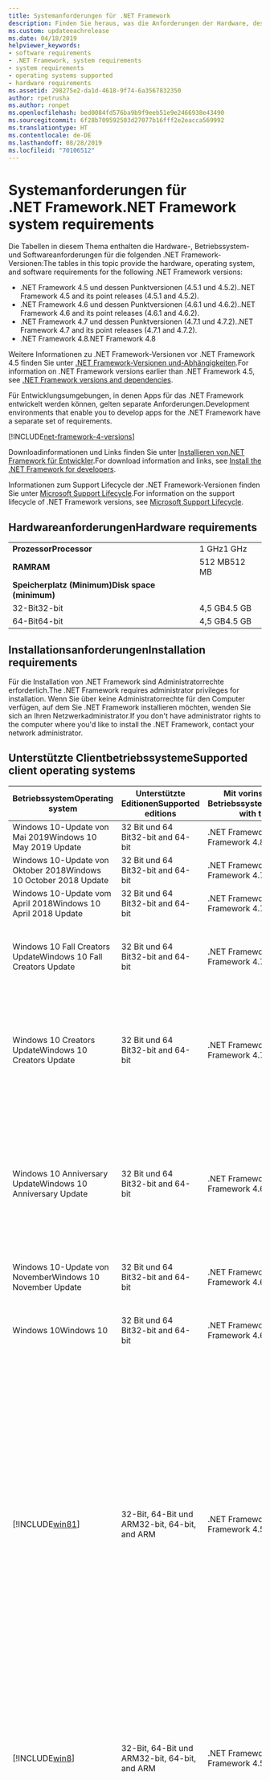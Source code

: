 ```yaml
---
title: Systemanforderungen für .NET Framework
description: Finden Sie heraus, was die Anforderungen der Hardware, des Betriebssystems und der Software sind, um .NET Framework 4.5 und höhere Versionen zu installieren.
ms.custom: updateeachrelease
ms.date: 04/18/2019
helpviewer_keywords:
- software requirements
- .NET Framework, system requirements
- system requirements
- operating systems supported
- hardware requirements
ms.assetid: 298275e2-da1d-4618-9f74-6a3567832350
author: rpetrusha
ms.author: ronpet
ms.openlocfilehash: bed0084fd576ba9b9f9eeb51e9e2466938e43490
ms.sourcegitcommit: 6f28b709592503d27077b16fff2e2eacca569992
ms.translationtype: HT
ms.contentlocale: de-DE
ms.lasthandoff: 08/28/2019
ms.locfileid: "70106512"
---
```

# <a name="net-framework-system-requirements"></a><span data-ttu-id="5b299-103">Systemanforderungen für .NET Framework</span><span class="sxs-lookup"><span data-stu-id="5b299-103">.NET Framework system requirements</span></span>

<span data-ttu-id="5b299-104">Die Tabellen in diesem Thema enthalten die Hardware-, Betriebssystem- und Softwareanforderungen für die folgenden .NET Framework-Versionen:</span><span class="sxs-lookup"><span data-stu-id="5b299-104">The tables in this topic provide the hardware, operating system, and software requirements for the following .NET Framework versions:</span></span>

- <span data-ttu-id="5b299-105">.NET Framework 4.5 und dessen Punktversionen (4.5.1 und 4.5.2).</span><span class="sxs-lookup"><span data-stu-id="5b299-105">.NET Framework 4.5 and its point releases (4.5.1 and 4.5.2).</span></span>
- <span data-ttu-id="5b299-106">.NET Framework 4.6 und dessen Punktversionen (4.6.1 und 4.6.2).</span><span class="sxs-lookup"><span data-stu-id="5b299-106">.NET Framework 4.6 and its point releases (4.6.1 and 4.6.2).</span></span>
- <span data-ttu-id="5b299-107">.NET Framework 4.7 und dessen Punktversionen (4.7.1 und 4.7.2).</span><span class="sxs-lookup"><span data-stu-id="5b299-107">.NET Framework 4.7 and its point releases (4.7.1 and 4.7.2).</span></span>
- <span data-ttu-id="5b299-108">.NET Framework 4.8</span><span class="sxs-lookup"><span data-stu-id="5b299-108">.NET Framework 4.8</span></span>

<span data-ttu-id="5b299-109">Weitere Informationen zu .NET Framework-Versionen vor .NET Framework 4.5 finden Sie unter [.NET Framework-Versionen und-Abhängigkeiten](../migration-guide/versions-and-dependencies.md).</span><span class="sxs-lookup"><span data-stu-id="5b299-109">For information on .NET Framework versions earlier than .NET Framework 4.5, see [.NET Framework versions and dependencies](../migration-guide/versions-and-dependencies.md).</span></span>

<span data-ttu-id="5b299-110">Für Entwicklungsumgebungen, in denen Apps für das .NET Framework entwickelt werden können, gelten separate Anforderungen.</span><span class="sxs-lookup"><span data-stu-id="5b299-110">Development environments that enable you to develop apps for the .NET Framework have a separate set of requirements.</span></span>

[!INCLUDE[net-framework-4-versions](../../../includes/net-framework-4x-versions.md)]

<span data-ttu-id="5b299-111">Downloadinformationen und Links finden Sie unter [Installieren von.NET Framework für Entwickler](../../../docs/framework/install/guide-for-developers.md).</span><span class="sxs-lookup"><span data-stu-id="5b299-111">For download information and links, see [Install the .NET Framework for developers](../../../docs/framework/install/guide-for-developers.md).</span></span>

<span data-ttu-id="5b299-112">Informationen zum Support Lifecycle der .NET Framework-Versionen finden Sie unter [Microsoft Support Lifecycle](https://support.microsoft.com/lifecycle/search?sort=PN&alpha=Microsoft%20.NET%20Framework&Filter=FilterNO).</span><span class="sxs-lookup"><span data-stu-id="5b299-112">For information on the support lifecycle of .NET Framework versions, see [Microsoft Support Lifecycle](https://support.microsoft.com/lifecycle/search?sort=PN&alpha=Microsoft%20.NET%20Framework&Filter=FilterNO).</span></span>

## <a name="hardware-requirements"></a><span data-ttu-id="5b299-113">Hardwareanforderungen</span><span class="sxs-lookup"><span data-stu-id="5b299-113">Hardware requirements</span></span>

|                          |        |
| ------------------------ | ------ |
| <span data-ttu-id="5b299-114">**Prozessor**</span><span class="sxs-lookup"><span data-stu-id="5b299-114">**Processor**</span></span>            | <span data-ttu-id="5b299-115">1 GHz</span><span class="sxs-lookup"><span data-stu-id="5b299-115">1 GHz</span></span>  |
| <span data-ttu-id="5b299-116">**RAM**</span><span class="sxs-lookup"><span data-stu-id="5b299-116">**RAM**</span></span>                  | <span data-ttu-id="5b299-117">512 MB</span><span class="sxs-lookup"><span data-stu-id="5b299-117">512 MB</span></span> |
| <span data-ttu-id="5b299-118">**Speicherplatz (Minimum)**</span><span class="sxs-lookup"><span data-stu-id="5b299-118">**Disk space (minimum)**</span></span> |        |
| <span data-ttu-id="5b299-119">32-Bit</span><span class="sxs-lookup"><span data-stu-id="5b299-119">32-bit</span></span>                   | <span data-ttu-id="5b299-120">4,5 GB</span><span class="sxs-lookup"><span data-stu-id="5b299-120">4.5 GB</span></span> |
| <span data-ttu-id="5b299-121">64-Bit</span><span class="sxs-lookup"><span data-stu-id="5b299-121">64-bit</span></span>                   | <span data-ttu-id="5b299-122">4,5 GB</span><span class="sxs-lookup"><span data-stu-id="5b299-122">4.5 GB</span></span> |

## <a name="installation-requirements"></a><span data-ttu-id="5b299-123">Installationsanforderungen</span><span class="sxs-lookup"><span data-stu-id="5b299-123">Installation requirements</span></span>

<span data-ttu-id="5b299-124">Für die Installation von .NET Framework sind Administratorrechte erforderlich.</span><span class="sxs-lookup"><span data-stu-id="5b299-124">The .NET Framework requires administrator privileges for installation.</span></span> <span data-ttu-id="5b299-125">Wenn Sie über keine Administratorrechte für den Computer verfügen, auf dem Sie .NET Framework installieren möchten, wenden Sie sich an Ihren Netzwerkadministrator.</span><span class="sxs-lookup"><span data-stu-id="5b299-125">If you don't have administrator rights to the computer where you'd like to install the .NET Framework, contact your network administrator.</span></span>

## <a name="supported-client-operating-systems"></a><span data-ttu-id="5b299-126">Unterstützte Clientbetriebssysteme</span><span class="sxs-lookup"><span data-stu-id="5b299-126">Supported client operating systems</span></span>

| <span data-ttu-id="5b299-127">Betriebssystem</span><span class="sxs-lookup"><span data-stu-id="5b299-127">Operating system</span></span> | <span data-ttu-id="5b299-128">Unterstützte Editionen</span><span class="sxs-lookup"><span data-stu-id="5b299-128">Supported editions</span></span> | <span data-ttu-id="5b299-129">Mit vorinstalliertem Betriebssystem</span><span class="sxs-lookup"><span data-stu-id="5b299-129">Preinstalled with the OS</span></span> | <span data-ttu-id="5b299-130">Separat installierbar</span><span class="sxs-lookup"><span data-stu-id="5b299-130">Installable separately</span></span> |
| ---------------- | ------------------ | ------------------------ | ---------------------- |
| <span data-ttu-id="5b299-131">Windows 10-Update von Mai 2019</span><span class="sxs-lookup"><span data-stu-id="5b299-131">Windows 10 May 2019 Update</span></span> | <span data-ttu-id="5b299-132">32 Bit und 64 Bit</span><span class="sxs-lookup"><span data-stu-id="5b299-132">32-bit and 64-bit</span></span> | <span data-ttu-id="5b299-133">.NET Framework 4.8</span><span class="sxs-lookup"><span data-stu-id="5b299-133">.NET Framework 4.8</span></span> | -- |
| <span data-ttu-id="5b299-134">Windows 10-Update von Oktober 2018</span><span class="sxs-lookup"><span data-stu-id="5b299-134">Windows 10 October 2018 Update</span></span> | <span data-ttu-id="5b299-135">32 Bit und 64 Bit</span><span class="sxs-lookup"><span data-stu-id="5b299-135">32-bit and 64-bit</span></span> | <span data-ttu-id="5b299-136">.NET Framework 4.7.2</span><span class="sxs-lookup"><span data-stu-id="5b299-136">.NET Framework 4.7.2</span></span> | <span data-ttu-id="5b299-137">.NET Framework 4.8</span><span class="sxs-lookup"><span data-stu-id="5b299-137">.NET Framework 4.8</span></span> |
| <span data-ttu-id="5b299-138">Windows 10-Update vom April 2018</span><span class="sxs-lookup"><span data-stu-id="5b299-138">Windows 10 April 2018 Update</span></span> | <span data-ttu-id="5b299-139">32 Bit und 64 Bit</span><span class="sxs-lookup"><span data-stu-id="5b299-139">32-bit and 64-bit</span></span> | <span data-ttu-id="5b299-140">.NET Framework 4.7.2</span><span class="sxs-lookup"><span data-stu-id="5b299-140">.NET Framework 4.7.2</span></span> |<span data-ttu-id="5b299-141">.NET Framework 4.8</span><span class="sxs-lookup"><span data-stu-id="5b299-141">.NET Framework 4.8</span></span>|
| <span data-ttu-id="5b299-142">Windows 10 Fall Creators Update</span><span class="sxs-lookup"><span data-stu-id="5b299-142">Windows 10 Fall Creators Update</span></span> | <span data-ttu-id="5b299-143">32 Bit und 64 Bit</span><span class="sxs-lookup"><span data-stu-id="5b299-143">32-bit and 64-bit</span></span> | <span data-ttu-id="5b299-144">.NET Framework 4.7.1</span><span class="sxs-lookup"><span data-stu-id="5b299-144">.NET Framework 4.7.1</span></span> | <span data-ttu-id="5b299-145">.NET Framework 4.7.2</span><span class="sxs-lookup"><span data-stu-id="5b299-145">.NET Framework 4.7.2</span></span><br/><br/><span data-ttu-id="5b299-146">.NET Framework 4.8</span><span class="sxs-lookup"><span data-stu-id="5b299-146">.NET Framework 4.8</span></span> |
| <span data-ttu-id="5b299-147">Windows 10 Creators Update</span><span class="sxs-lookup"><span data-stu-id="5b299-147">Windows 10 Creators Update</span></span> | <span data-ttu-id="5b299-148">32 Bit und 64 Bit</span><span class="sxs-lookup"><span data-stu-id="5b299-148">32-bit and 64-bit</span></span> | <span data-ttu-id="5b299-149">.NET Framework 4.7</span><span class="sxs-lookup"><span data-stu-id="5b299-149">.NET Framework 4.7</span></span> | <span data-ttu-id="5b299-150">.NET Framework 4.7.1</span><span class="sxs-lookup"><span data-stu-id="5b299-150">.NET Framework 4.7.1</span></span><br/><br/><span data-ttu-id="5b299-151">.NET Framework 4.7.2</span><span class="sxs-lookup"><span data-stu-id="5b299-151">.NET Framework 4.7.2</span></span><br/><br/><span data-ttu-id="5b299-152">.NET Framework 4.8</span><span class="sxs-lookup"><span data-stu-id="5b299-152">.NET Framework 4.8</span></span> |
| <span data-ttu-id="5b299-153">Windows 10 Anniversary Update</span><span class="sxs-lookup"><span data-stu-id="5b299-153">Windows 10 Anniversary Update</span></span> | <span data-ttu-id="5b299-154">32 Bit und 64 Bit</span><span class="sxs-lookup"><span data-stu-id="5b299-154">32-bit and 64-bit</span></span> | <span data-ttu-id="5b299-155">.NET Framework 4.6.2</span><span class="sxs-lookup"><span data-stu-id="5b299-155">.NET Framework 4.6.2</span></span> |<span data-ttu-id="5b299-156">.NET Framework 4.7</span><span class="sxs-lookup"><span data-stu-id="5b299-156">.NET Framework 4.7</span></span><br/><br/><span data-ttu-id="5b299-157">.NET Framework 4.7.1</span><span class="sxs-lookup"><span data-stu-id="5b299-157">.NET Framework 4.7.1</span></span><br/><br/><span data-ttu-id="5b299-158">.NET Framework 4.7.2</span><span class="sxs-lookup"><span data-stu-id="5b299-158">.NET Framework 4.7.2</span></span><br/><br/><span data-ttu-id="5b299-159">.NET Framework 4.8</span><span class="sxs-lookup"><span data-stu-id="5b299-159">.NET Framework 4.8</span></span>  |
| <span data-ttu-id="5b299-160">Windows 10-Update von November</span><span class="sxs-lookup"><span data-stu-id="5b299-160">Windows 10 November Update</span></span> | <span data-ttu-id="5b299-161">32 Bit und 64 Bit</span><span class="sxs-lookup"><span data-stu-id="5b299-161">32-bit and 64-bit</span></span> | <span data-ttu-id="5b299-162">.NET Framework 4.6.1</span><span class="sxs-lookup"><span data-stu-id="5b299-162">.NET Framework 4.6.1</span></span> | <span data-ttu-id="5b299-163">.NET Framework 4.6.2</span><span class="sxs-lookup"><span data-stu-id="5b299-163">.NET Framework 4.6.2</span></span> |
| <span data-ttu-id="5b299-164">Windows 10</span><span class="sxs-lookup"><span data-stu-id="5b299-164">Windows 10</span></span> | <span data-ttu-id="5b299-165">32 Bit und 64 Bit</span><span class="sxs-lookup"><span data-stu-id="5b299-165">32-bit and 64-bit</span></span> | <span data-ttu-id="5b299-166">.NET Framework 4.6</span><span class="sxs-lookup"><span data-stu-id="5b299-166">.NET Framework 4.6</span></span> | <span data-ttu-id="5b299-167">.NET Framework 4.6.1</span><span class="sxs-lookup"><span data-stu-id="5b299-167">.NET Framework 4.6.1</span></span> <br/><br/> <span data-ttu-id="5b299-168">.NET Framework 4.6.2</span><span class="sxs-lookup"><span data-stu-id="5b299-168">.NET Framework 4.6.2</span></span> |
| [!INCLUDE[win81](../../../includes/win81-md.md)] | <span data-ttu-id="5b299-169">32-Bit, 64-Bit und ARM</span><span class="sxs-lookup"><span data-stu-id="5b299-169">32-bit, 64-bit, and ARM</span></span> | <span data-ttu-id="5b299-170">.NET Framework 4.5.1</span><span class="sxs-lookup"><span data-stu-id="5b299-170">.NET Framework 4.5.1</span></span> | <span data-ttu-id="5b299-171">.NET Framework 4.5.2</span><span class="sxs-lookup"><span data-stu-id="5b299-171">.NET Framework 4.5.2</span></span><br /><br /> <span data-ttu-id="5b299-172">.NET Framework 4.6</span><span class="sxs-lookup"><span data-stu-id="5b299-172">.NET Framework 4.6</span></span><br /><br /> <span data-ttu-id="5b299-173">.NET Framework 4.6.1</span><span class="sxs-lookup"><span data-stu-id="5b299-173">.NET Framework 4.6.1</span></span><br /><br /> <span data-ttu-id="5b299-174">.NET Framework 4.6.2</span><span class="sxs-lookup"><span data-stu-id="5b299-174">.NET Framework 4.6.2</span></span><br /><br /><span data-ttu-id="5b299-175">.NET Framework 4.7</span><span class="sxs-lookup"><span data-stu-id="5b299-175">.NET Framework 4.7</span></span><br/><br/><span data-ttu-id="5b299-176">.NET Framework 4.7.1</span><span class="sxs-lookup"><span data-stu-id="5b299-176">.NET Framework 4.7.1</span></span><br/><br/><span data-ttu-id="5b299-177">.NET Framework 4.7.2</span><span class="sxs-lookup"><span data-stu-id="5b299-177">.NET Framework 4.7.2</span></span><br/><br/><span data-ttu-id="5b299-178">.NET Framework 4.8</span><span class="sxs-lookup"><span data-stu-id="5b299-178">.NET Framework 4.8</span></span> |
| [!INCLUDE[win8](../../../includes/win8-md.md)] | <span data-ttu-id="5b299-179">32-Bit, 64-Bit und ARM</span><span class="sxs-lookup"><span data-stu-id="5b299-179">32-bit, 64-bit, and ARM</span></span> | <span data-ttu-id="5b299-180">.NET Framework 4.5</span><span class="sxs-lookup"><span data-stu-id="5b299-180">.NET Framework 4.5</span></span> | <span data-ttu-id="5b299-181">.NET Framework 4.5.1</span><span class="sxs-lookup"><span data-stu-id="5b299-181">.NET Framework 4.5.1</span></span><br /><br /><span data-ttu-id="5b299-182">.NET Framework 4.5.2</span><span class="sxs-lookup"><span data-stu-id="5b299-182">.NET Framework 4.5.2</span></span><br /><br /> <span data-ttu-id="5b299-183">.NET Framework 4.6</span><span class="sxs-lookup"><span data-stu-id="5b299-183">.NET Framework 4.6</span></span><br /><br /> <span data-ttu-id="5b299-184">.NET Framework 4.6.1</span><span class="sxs-lookup"><span data-stu-id="5b299-184">.NET Framework 4.6.1</span></span> |
| <span data-ttu-id="5b299-185">Windows 7 SP1</span><span class="sxs-lookup"><span data-stu-id="5b299-185">Windows 7 SP1</span></span>|<span data-ttu-id="5b299-186">32 Bit und 64 Bit</span><span class="sxs-lookup"><span data-stu-id="5b299-186">32-bit and 64-bit</span></span> | -- | <span data-ttu-id="5b299-187">.NET Framework 4</span><span class="sxs-lookup"><span data-stu-id="5b299-187">.NET Framework 4</span></span><br /><br /> <span data-ttu-id="5b299-188">.NET Framework 4.5</span><span class="sxs-lookup"><span data-stu-id="5b299-188">.NET Framework 4.5</span></span><br /><br /> <span data-ttu-id="5b299-189">.NET Framework 4.5.1</span><span class="sxs-lookup"><span data-stu-id="5b299-189">.NET Framework 4.5.1</span></span><br /><br /> <span data-ttu-id="5b299-190">.NET Framework 4.5.2</span><span class="sxs-lookup"><span data-stu-id="5b299-190">.NET Framework 4.5.2</span></span><br /><br /> <span data-ttu-id="5b299-191">.NET Framework 4.6</span><span class="sxs-lookup"><span data-stu-id="5b299-191">.NET Framework 4.6</span></span><br /><br /> <span data-ttu-id="5b299-192">.NET Framework 4.6.1</span><span class="sxs-lookup"><span data-stu-id="5b299-192">.NET Framework 4.6.1</span></span><br /><br /> <span data-ttu-id="5b299-193">.NET Framework 4.6.2</span><span class="sxs-lookup"><span data-stu-id="5b299-193">.NET Framework 4.6.2</span></span><br /><br /><span data-ttu-id="5b299-194">.NET Framework 4.7</span><span class="sxs-lookup"><span data-stu-id="5b299-194">.NET Framework 4.7</span></span><br/><br/><span data-ttu-id="5b299-195">.NET Framework 4.7.1</span><span class="sxs-lookup"><span data-stu-id="5b299-195">.NET Framework 4.7.1</span></span><br/><br/><span data-ttu-id="5b299-196">.NET Framework 4.7.2</span><span class="sxs-lookup"><span data-stu-id="5b299-196">.NET Framework 4.7.2</span></span><br/><br/><span data-ttu-id="5b299-197">.NET Framework 4.8</span><span class="sxs-lookup"><span data-stu-id="5b299-197">.NET Framework 4.8</span></span> |
| <span data-ttu-id="5b299-198">Windows Vista SP2</span><span class="sxs-lookup"><span data-stu-id="5b299-198">Windows Vista SP2</span></span>|<span data-ttu-id="5b299-199">32 Bit und 64 Bit</span><span class="sxs-lookup"><span data-stu-id="5b299-199">32-bit and 64-bit</span></span> | -- | <span data-ttu-id="5b299-200">.NET Framework 4</span><span class="sxs-lookup"><span data-stu-id="5b299-200">.NET Framework 4</span></span><br /><br /> <span data-ttu-id="5b299-201">.NET Framework 4.5</span><span class="sxs-lookup"><span data-stu-id="5b299-201">.NET Framework 4.5</span></span><br /><br /> <span data-ttu-id="5b299-202">.NET Framework 4.5.1</span><span class="sxs-lookup"><span data-stu-id="5b299-202">.NET Framework 4.5.1</span></span><br /><br /> <span data-ttu-id="5b299-203">.NET Framework 4.5.2</span><span class="sxs-lookup"><span data-stu-id="5b299-203">.NET Framework 4.5.2</span></span><br /><br /> <span data-ttu-id="5b299-204">.NET Framework 4.6</span><span class="sxs-lookup"><span data-stu-id="5b299-204">.NET Framework 4.6</span></span> |
| <span data-ttu-id="5b299-205">Windows XP</span><span class="sxs-lookup"><span data-stu-id="5b299-205">Windows XP</span></span> |<span data-ttu-id="5b299-206">32 Bit und 64 Bit</span><span class="sxs-lookup"><span data-stu-id="5b299-206">32-bit and 64-bit</span></span> | -- | <span data-ttu-id="5b299-207">.NET Framework 4</span><span class="sxs-lookup"><span data-stu-id="5b299-207">.NET Framework 4</span></span> |

 <span data-ttu-id="5b299-208">**Hinweise:**</span><span class="sxs-lookup"><span data-stu-id="5b299-208">**Notes:**</span></span>

- <span data-ttu-id="5b299-209">Auf Windows 7-Systemen erfordert .NET Framework Windows 7 SP1.</span><span class="sxs-lookup"><span data-stu-id="5b299-209">On Windows 7 systems, the .NET Framework requires Windows 7 SP1.</span></span> <span data-ttu-id="5b299-210">Wenn Sie mit Windows 7 arbeiten und Service Pack 1 noch nicht installiert haben, müssen Sie dies nachholen, bevor Sie .NET Framework installieren.</span><span class="sxs-lookup"><span data-stu-id="5b299-210">If you're on Windows 7 and haven't yet installed Service Pack 1, you need to do so before installing the .NET Framework.</span></span>

- <span data-ttu-id="5b299-211">.NET Framework 4.5 wird in der Windows Preinstallation Environment (Windows PE) unterstützt.</span><span class="sxs-lookup"><span data-stu-id="5b299-211">.NET Framework 4.5 is supported on the Windows Preinstallation Environment (Windows PE).</span></span> <span data-ttu-id="5b299-212">Windows PE unterstützt nicht alle Funktionen.</span><span class="sxs-lookup"><span data-stu-id="5b299-212">Not all features are supported on Windows PE.</span></span>

- <span data-ttu-id="5b299-213">.NET Framework 4 unterstützt auch die IA64-Plattform.</span><span class="sxs-lookup"><span data-stu-id="5b299-213">.NET Framework 4 also supports the IA64 platform.</span></span>

- <span data-ttu-id="5b299-214">Um bestmögliche Kompatibilität und höchste Sicherheit zu gewährleisten, wird für alle Plattformen empfohlen, ein Upgrade auf das neueste Windows Service Pack durchzuführen und wichtige Updates zu installieren, die auf der [Windows Update-Website](https://go.microsoft.com/fwlink/?LinkId=168461) verfügbar sind.</span><span class="sxs-lookup"><span data-stu-id="5b299-214">For all platforms, we recommend that you upgrade to the latest Windows Service Pack and install critical updates available from the [Windows Update website](https://go.microsoft.com/fwlink/?LinkId=168461) to ensure the best compatibility and security.</span></span>

- <span data-ttu-id="5b299-215">Unter 64-Bit-Betriebssystemen unterstützt das .NET Framework sowohl WOW64 (32-Bit-Verarbeitung auf einem 64-Bit-Computer) als auch native 64-Bit-Verarbeitung.</span><span class="sxs-lookup"><span data-stu-id="5b299-215">On 64-bit operating systems, the .NET Framework supports both WOW64 (32-bit processing on a 64-bit machine) and| native 64-bit processing.</span></span>

## <a name="supported-server-operating-systems"></a><span data-ttu-id="5b299-216">Unterstützte Serverbetriebssysteme</span><span class="sxs-lookup"><span data-stu-id="5b299-216">Supported server operating systems</span></span>

| <span data-ttu-id="5b299-217">Betriebssystem</span><span class="sxs-lookup"><span data-stu-id="5b299-217">Operating system</span></span> | <span data-ttu-id="5b299-218">Unterstützte Editionen</span><span class="sxs-lookup"><span data-stu-id="5b299-218">Supported editions</span></span> | <span data-ttu-id="5b299-219">Mit vorinstalliertem Betriebssystem</span><span class="sxs-lookup"><span data-stu-id="5b299-219">Preinstalled with the OS</span></span> | <span data-ttu-id="5b299-220">Separat installierbar</span><span class="sxs-lookup"><span data-stu-id="5b299-220">Installable separately</span></span> |
| ---------------- | ------------------ | ------------------------ | ---------------------- |
| <span data-ttu-id="5b299-221">Windows Server 2019</span><span class="sxs-lookup"><span data-stu-id="5b299-221">Windows Server 2019</span></span> | <span data-ttu-id="5b299-222">64-Bit</span><span class="sxs-lookup"><span data-stu-id="5b299-222">64-bit</span></span> | <span data-ttu-id="5b299-223">.NET Framework 4.7.2</span><span class="sxs-lookup"><span data-stu-id="5b299-223">.NET Framework 4.7.2</span></span> | <span data-ttu-id="5b299-224">.NET Framework 4.8</span><span class="sxs-lookup"><span data-stu-id="5b299-224">.NET Framework 4.8</span></span> |
| <span data-ttu-id="5b299-225">Windows Server, Version 1809</span><span class="sxs-lookup"><span data-stu-id="5b299-225">Windows Server, version 1809</span></span> | <span data-ttu-id="5b299-226">64-Bit</span><span class="sxs-lookup"><span data-stu-id="5b299-226">64-bit</span></span> | <span data-ttu-id="5b299-227">.NET Framework 4.7.2</span><span class="sxs-lookup"><span data-stu-id="5b299-227">.NET Framework 4.7.2</span></span> | <span data-ttu-id="5b299-228">.NET Framework 4.8</span><span class="sxs-lookup"><span data-stu-id="5b299-228">.NET Framework 4.8</span></span> |
| <span data-ttu-id="5b299-229">Windows Server Version 1803</span><span class="sxs-lookup"><span data-stu-id="5b299-229">Windows Server, version 1803</span></span> | <span data-ttu-id="5b299-230">64-Bit</span><span class="sxs-lookup"><span data-stu-id="5b299-230">64-bit</span></span> | <span data-ttu-id="5b299-231">.NET Framework 4.7.2</span><span class="sxs-lookup"><span data-stu-id="5b299-231">.NET Framework 4.7.2</span></span> | <span data-ttu-id="5b299-232">.NET Framework 4.8</span><span class="sxs-lookup"><span data-stu-id="5b299-232">.NET Framework 4.8</span></span> |
| <span data-ttu-id="5b299-233">Windows Server, Version 1709</span><span class="sxs-lookup"><span data-stu-id="5b299-233">Windows Server, version 1709</span></span> | <span data-ttu-id="5b299-234">64-Bit</span><span class="sxs-lookup"><span data-stu-id="5b299-234">64-bit</span></span> | <span data-ttu-id="5b299-235">.NET Framework 4.7.1</span><span class="sxs-lookup"><span data-stu-id="5b299-235">.NET Framework 4.7.1</span></span> | <span data-ttu-id="5b299-236">.NET Framework 4.7.2</span><span class="sxs-lookup"><span data-stu-id="5b299-236">.NET Framework 4.7.2</span></span>|
| <span data-ttu-id="5b299-237">Windows Server 2016</span><span class="sxs-lookup"><span data-stu-id="5b299-237">Windows Server 2016</span></span> | <span data-ttu-id="5b299-238">64-Bit</span><span class="sxs-lookup"><span data-stu-id="5b299-238">64-bit</span></span> | <span data-ttu-id="5b299-239">.NET Framework 4.6.2</span><span class="sxs-lookup"><span data-stu-id="5b299-239">.NET Framework 4.6.2</span></span> | <span data-ttu-id="5b299-240">.NET Framework 4.7</span><span class="sxs-lookup"><span data-stu-id="5b299-240">.NET Framework 4.7</span></span><br/><br/> <span data-ttu-id="5b299-241">.NET Framework 4.7.1</span><span class="sxs-lookup"><span data-stu-id="5b299-241">.NET Framework 4.7.1</span></span><br/><br/><span data-ttu-id="5b299-242">.NET Framework 4.7.2</span><span class="sxs-lookup"><span data-stu-id="5b299-242">.NET Framework 4.7.2</span></span><br/><br/><span data-ttu-id="5b299-243">.NET Framework 4.8</span><span class="sxs-lookup"><span data-stu-id="5b299-243">.NET Framework 4.8</span></span> |
| <span data-ttu-id="5b299-244">Windows Server 2012 R2</span><span class="sxs-lookup"><span data-stu-id="5b299-244">Windows Server 2012 R2</span></span> | <span data-ttu-id="5b299-245">64-Bit</span><span class="sxs-lookup"><span data-stu-id="5b299-245">64-bit</span></span> | <span data-ttu-id="5b299-246">.NET Framework 4.5.1</span><span class="sxs-lookup"><span data-stu-id="5b299-246">.NET Framework 4.5.1</span></span> | <span data-ttu-id="5b299-247">.NET Framework 4.5.2</span><span class="sxs-lookup"><span data-stu-id="5b299-247">.NET Framework 4.5.2</span></span><br /><br /> <span data-ttu-id="5b299-248">.NET Framework 4.6</span><span class="sxs-lookup"><span data-stu-id="5b299-248">.NET Framework 4.6</span></span><br /><br /> <span data-ttu-id="5b299-249">.NET Framework 4.6.1</span><span class="sxs-lookup"><span data-stu-id="5b299-249">.NET Framework 4.6.1</span></span><br /><br /> <span data-ttu-id="5b299-250">.NET Framework 4.6.2</span><span class="sxs-lookup"><span data-stu-id="5b299-250">.NET Framework 4.6.2</span></span><br /><br /><span data-ttu-id="5b299-251">.NET Framework 4.7</span><span class="sxs-lookup"><span data-stu-id="5b299-251">.NET Framework 4.7</span></span><br/><br/> <span data-ttu-id="5b299-252">.NET Framework 4.7.1</span><span class="sxs-lookup"><span data-stu-id="5b299-252">.NET Framework 4.7.1</span></span><br/><br/><span data-ttu-id="5b299-253">.NET Framework 4.7.2</span><span class="sxs-lookup"><span data-stu-id="5b299-253">.NET Framework 4.7.2</span></span><br/><br/><span data-ttu-id="5b299-254">.NET Framework 4.8</span><span class="sxs-lookup"><span data-stu-id="5b299-254">.NET Framework 4.8</span></span> |
| <span data-ttu-id="5b299-255">Windows Server 2012 (64-Bit-Edition)</span><span class="sxs-lookup"><span data-stu-id="5b299-255">Windows Server 2012 (64-bit edition)</span></span> | <span data-ttu-id="5b299-256">64-Bit</span><span class="sxs-lookup"><span data-stu-id="5b299-256">64-bit</span></span>| <span data-ttu-id="5b299-257">.NET Framework 4.5</span><span class="sxs-lookup"><span data-stu-id="5b299-257">.NET Framework 4.5</span></span> | <span data-ttu-id="5b299-258">.NET Framework 4.5.1</span><span class="sxs-lookup"><span data-stu-id="5b299-258">.NET Framework 4.5.1</span></span><br /><br /> <span data-ttu-id="5b299-259">.NET Framework 4.5.2</span><span class="sxs-lookup"><span data-stu-id="5b299-259">.NET Framework 4.5.2</span></span><br /><br /> <span data-ttu-id="5b299-260">.NET Framework 4.6</span><span class="sxs-lookup"><span data-stu-id="5b299-260">.NET Framework 4.6</span></span><br /><br /> <span data-ttu-id="5b299-261">.NET Framework 4.6.1</span><span class="sxs-lookup"><span data-stu-id="5b299-261">.NET Framework 4.6.1</span></span><br /><br /> <span data-ttu-id="5b299-262">.NET Framework 4.6.2</span><span class="sxs-lookup"><span data-stu-id="5b299-262">.NET Framework 4.6.2</span></span><br /><br /><span data-ttu-id="5b299-263">.NET Framework 4.7</span><span class="sxs-lookup"><span data-stu-id="5b299-263">.NET Framework 4.7</span></span><br/><br/><span data-ttu-id="5b299-264">.NET Framework 4.7.1</span><span class="sxs-lookup"><span data-stu-id="5b299-264">.NET Framework 4.7.1</span></span><br/><br/><span data-ttu-id="5b299-265">.NET Framework 4.7.2</span><span class="sxs-lookup"><span data-stu-id="5b299-265">.NET Framework 4.7.2</span></span><br/><br/><span data-ttu-id="5b299-266">.NET Framework 4.8</span><span class="sxs-lookup"><span data-stu-id="5b299-266">.NET Framework 4.8</span></span> |
| <span data-ttu-id="5b299-267">Windows Server 2008 R2 SP1</span><span class="sxs-lookup"><span data-stu-id="5b299-267">Windows Server 2008 R2 SP1</span></span>|<span data-ttu-id="5b299-268">64-Bit</span><span class="sxs-lookup"><span data-stu-id="5b299-268">64-bit</span></span> | -- | <span data-ttu-id="5b299-269">.NET Framework 4</span><span class="sxs-lookup"><span data-stu-id="5b299-269">.NET Framework 4</span></span><br /><br /> <span data-ttu-id="5b299-270">.NET Framework 4.5</span><span class="sxs-lookup"><span data-stu-id="5b299-270">.NET Framework 4.5</span></span><br /><br /> <span data-ttu-id="5b299-271">.NET Framework 4.5.1</span><span class="sxs-lookup"><span data-stu-id="5b299-271">.NET Framework 4.5.1</span></span><br /><br /> <span data-ttu-id="5b299-272">.NET Framework 4.5.2</span><span class="sxs-lookup"><span data-stu-id="5b299-272">.NET Framework 4.5.2</span></span><br /><br /> <span data-ttu-id="5b299-273">.NET Framework 4.6</span><span class="sxs-lookup"><span data-stu-id="5b299-273">.NET Framework 4.6</span></span><br /><br /> <span data-ttu-id="5b299-274">.NET Framework 4.6.1</span><span class="sxs-lookup"><span data-stu-id="5b299-274">.NET Framework 4.6.1</span></span><br /><br /> <span data-ttu-id="5b299-275">.NET Framework 4.6.2</span><span class="sxs-lookup"><span data-stu-id="5b299-275">.NET Framework 4.6.2</span></span><br /><br /><span data-ttu-id="5b299-276">.NET Framework 4.7</span><span class="sxs-lookup"><span data-stu-id="5b299-276">.NET Framework 4.7</span></span><br/><br/><span data-ttu-id="5b299-277">.NET Framework 4.7.1</span><span class="sxs-lookup"><span data-stu-id="5b299-277">.NET Framework 4.7.1</span></span><br/><br/><span data-ttu-id="5b299-278">.NET Framework 4.7.2</span><span class="sxs-lookup"><span data-stu-id="5b299-278">.NET Framework 4.7.2</span></span><br/><br/><span data-ttu-id="5b299-279">.NET Framework 4.8</span><span class="sxs-lookup"><span data-stu-id="5b299-279">.NET Framework 4.8</span></span> |
| <span data-ttu-id="5b299-280">Windows Server 2008 SP2</span><span class="sxs-lookup"><span data-stu-id="5b299-280">Windows Server 2008 SP2</span></span>|<span data-ttu-id="5b299-281">32 Bit und 64 Bit</span><span class="sxs-lookup"><span data-stu-id="5b299-281">32-bit and 64-bit</span></span> | -- | <span data-ttu-id="5b299-282">.NET Framework 4</span><span class="sxs-lookup"><span data-stu-id="5b299-282">.NET Framework 4</span></span><br /><br /> <span data-ttu-id="5b299-283">.NET Framework 4.5</span><span class="sxs-lookup"><span data-stu-id="5b299-283">.NET Framework 4.5</span></span><br /><br /> <span data-ttu-id="5b299-284">.NET Framework 4.5.1</span><span class="sxs-lookup"><span data-stu-id="5b299-284">.NET Framework 4.5.1</span></span><br /><br /> <span data-ttu-id="5b299-285">.NET Framework 4.5.2</span><span class="sxs-lookup"><span data-stu-id="5b299-285">.NET Framework 4.5.2</span></span><br /><br /> <span data-ttu-id="5b299-286">.NET Framework 4.6</span><span class="sxs-lookup"><span data-stu-id="5b299-286">.NET Framework 4.6</span></span> |

 <span data-ttu-id="5b299-287">**Hinweise:**</span><span class="sxs-lookup"><span data-stu-id="5b299-287">**Notes:**</span></span>

- [!INCLUDE[winserver8](../../../includes/winserver8-md.md)] <span data-ttu-id="5b299-288">enthält .NET Framework 4.5, Sie müssen also keine separate Installation durchführen.</span><span class="sxs-lookup"><span data-stu-id="5b299-288">includes .NET Framework 4.5, so you don't have to install it separately.</span></span> <span data-ttu-id="5b299-289">Ebenso enthält [!INCLUDE[winblue_server_2](../../../includes/winblue-server-2-md.md)] .NET Framework 4.5.1.</span><span class="sxs-lookup"><span data-stu-id="5b299-289">Similarly, [!INCLUDE[winblue_server_2](../../../includes/winblue-server-2-md.md)] includes .NET Framework 4.5.1.</span></span>

- <span data-ttu-id="5b299-290">.NET Framework bietet unter Windows Server 2008 R2 SP1 oder höher eingeschränkte Unterstützung für die Server Core-Rolle.</span><span class="sxs-lookup"><span data-stu-id="5b299-290">The .NET Framework has limited support for the Server Core Role with Windows Server 2008 R2 SP1 or later.</span></span> <span data-ttu-id="5b299-291">Eine Liste der nicht unterstützten APIs finden Sie im Artikel zur [Server Core .NET-Funktionalität](https://docs.microsoft.com/previous-versions//dd745015(v=vs.85)).</span><span class="sxs-lookup"><span data-stu-id="5b299-291">See [Server Core .NET Functionality](https://docs.microsoft.com/previous-versions//dd745015(v=vs.85)) for a list of unsupported APIs.</span></span>

- <span data-ttu-id="5b299-292">.NET Framework wird unter Windows Server 2008 R2 für Itanium-basierte Systeme nicht unterstützt.</span><span class="sxs-lookup"><span data-stu-id="5b299-292">The .NET Framework isn't supported on Windows Server 2008 R2 for Itanium-Based Systems.</span></span>

- <span data-ttu-id="5b299-293">Unter Windows Server 2008 SP2 wird .NET Framework in der Server Core-Rolle nicht unterstützt.</span><span class="sxs-lookup"><span data-stu-id="5b299-293">On Windows Server 2008 SP2, the .NET Framework is not supported in the Server Core Role.</span></span>

- <span data-ttu-id="5b299-294">Um bestmögliche Kompatibilität und höchste Sicherheit zu gewährleisten, wird für alle Plattformen empfohlen, ein Upgrade auf das neueste Windows Service Pack durchzuführen und wichtige Updates zu installieren, die auf der [Windows Update-Website](https://go.microsoft.com/fwlink/?LinkId=168461) verfügbar sind.</span><span class="sxs-lookup"><span data-stu-id="5b299-294">For all platforms, we recommend that you upgrade to the latest Windows Service Pack and critical updates available from the [Windows Update website](https://go.microsoft.com/fwlink/?LinkId=168461) to ensure the best compatibility and security.</span></span> <span data-ttu-id="5b299-295">Die Installation des neuesten Windows Service Pack ist möglicherweise unter einigen Betriebssystemen erforderlich.</span><span class="sxs-lookup"><span data-stu-id="5b299-295">Installation of the latest Windows Service Pack may be required on some operating systems.</span></span>

- <span data-ttu-id="5b299-296">Unter 64-Bit-Betriebssystemen unterstützt das .NET Framework sowohl WOW64 (32-Bit-Verarbeitung auf einem 64-Bit-Computer) als auch systemeigene 64-Bit-Verarbeitung.</span><span class="sxs-lookup"><span data-stu-id="5b299-296">On 64-bit operating systems, the .NET Framework supports both WOW64 (32-bit processing on a 64-bit machine) and native 64-bit processing.</span></span>

## <a name="see-also"></a><span data-ttu-id="5b299-297">Siehe auch</span><span class="sxs-lookup"><span data-stu-id="5b299-297">See also</span></span>

- [<span data-ttu-id="5b299-298">Installationshandbuch</span><span class="sxs-lookup"><span data-stu-id="5b299-298">Installation Guide</span></span>](../../../docs/framework/install/index.md)
- [<span data-ttu-id="5b299-299">Erste Schritte</span><span class="sxs-lookup"><span data-stu-id="5b299-299">Getting Started</span></span>](../../../docs/framework/get-started/index.md)
- [<span data-ttu-id="5b299-300">Problembehandlung bei blockierten Installationen und Deinstallationen von .NET Framework</span><span class="sxs-lookup"><span data-stu-id="5b299-300">Troubleshoot blocked .NET Framework installations and uninstallations</span></span>](../../../docs/framework/install/troubleshoot-blocked-installations-and-uninstallations.md)
